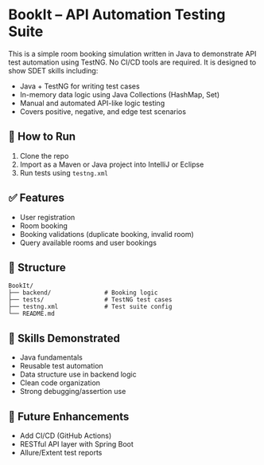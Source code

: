 # BookIt – API Automation Testing Suite

This is a simple room booking simulation written in Java to demonstrate API test automation using TestNG. No CI/CD tools are required. It is designed to show SDET skills including:

- Java + TestNG for writing test cases
- In-memory data logic using Java Collections (HashMap, Set)
- Manual and automated API-like logic testing
- Covers positive, negative, and edge test scenarios

## 🔧 How to Run

1. Clone the repo
2. Import as a Maven or Java project into IntelliJ or Eclipse
3. Run tests using `testng.xml`

## ✅ Features
- User registration
- Room booking
- Booking validations (duplicate booking, invalid room)
- Query available rooms and user bookings

## 📁 Structure
```
BookIt/
├── backend/               # Booking logic
├── tests/                 # TestNG test cases
├── testng.xml             # Test suite config
└── README.md
```

## 📌 Skills Demonstrated
- Java fundamentals
- Reusable test automation
- Data structure use in backend logic
- Clean code organization
- Strong debugging/assertion use

## 🧪 Future Enhancements
- Add CI/CD (GitHub Actions)
- RESTful API layer with Spring Boot
- Allure/Extent test reports
